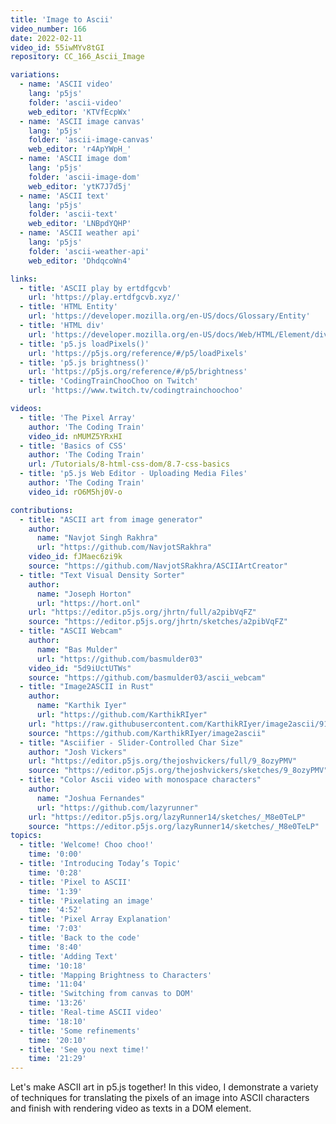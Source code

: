 ```yaml
---
title: 'Image to Ascii'
video_number: 166
date: 2022-02-11
video_id: 55iwMYv8tGI
repository: CC_166_Ascii_Image

variations:
  - name: 'ASCII video'
    lang: 'p5js'
    folder: 'ascii-video'
    web_editor: 'KTVfEcpWx'
  - name: 'ASCII image canvas'
    lang: 'p5js'
    folder: 'ascii-image-canvas'
    web_editor: 'r4ApYWpH_'
  - name: 'ASCII image dom'
    lang: 'p5js'
    folder: 'ascii-image-dom'
    web_editor: 'ytK7J7d5j'
  - name: 'ASCII text'
    lang: 'p5js'
    folder: 'ascii-text'
    web_editor: 'LNBpdYQHP'
  - name: 'ASCII weather api'
    lang: 'p5js'
    folder: 'ascii-weather-api'
    web_editor: 'DhdqcoWn4'

links:
  - title: 'ASCII play by ertdfgcvb'
    url: 'https://play.ertdfgcvb.xyz/'
  - title: 'HTML Entity'
    url: 'https://developer.mozilla.org/en-US/docs/Glossary/Entity'
  - title: 'HTML div'
    url: 'https://developer.mozilla.org/en-US/docs/Web/HTML/Element/div'
  - title: 'p5.js loadPixels()'
    url: 'https://p5js.org/reference/#/p5/loadPixels'
  - title: 'p5.js brightness()'
    url: 'https://p5js.org/reference/#/p5/brightness'
  - title: 'CodingTrainChooChoo on Twitch'
    url: 'https://www.twitch.tv/codingtrainchoochoo'

videos:
  - title: 'The Pixel Array'
    author: 'The Coding Train'
    video_id: nMUMZ5YRxHI
  - title: 'Basics of CSS'
    author: 'The Coding Train'
    url: /Tutorials/8-html-css-dom/8.7-css-basics
  - title: 'p5.js Web Editor - Uploading Media Files'
    author: 'The Coding Train'
    video_id: rO6M5hj0V-o

contributions:
  - title: "ASCII art from image generator"
    author:
      name: "Navjot Singh Rakhra"
      url: "https://github.com/NavjotSRakhra"
    video_id: fJMaec6zi9k
    source: "https://github.com/NavjotSRakhra/ASCIIArtCreator"
  - title: "Text Visual Density Sorter"
    author:
      name: "Joseph Horton"
      url: "https://hort.onl"
    url: "https://editor.p5js.org/jhrtn/full/a2pibVqFZ"
    source: "https://editor.p5js.org/jhrtn/sketches/a2pibVqFZ"
  - title: "ASCII Webcam"
    author:
      name: "Bas Mulder"
      url: "https://github.com/basmulder03"
    video_id: "5d9iUctUTWs"
    source: "https://github.com/basmulder03/ascii_webcam"
  - title: "Image2ASCII in Rust"
    author:
      name: "Karthik Iyer"
      url: "https://github.com/KarthikRIyer"
    url: "https://raw.githubusercontent.com/KarthikRIyer/image2ascii/91e8471dbb2ebe98701aca7d4d24769e79091aa0/image.svg"
    source: "https://github.com/KarthikRIyer/image2ascii"
  - title: "Asciifier - Slider-Controlled Char Size"
    author: "Josh Vickers"
    url: "https://editor.p5js.org/thejoshvickers/full/9_8ozyPMV"
    source: "https://editor.p5js.org/thejoshvickers/sketches/9_8ozyPMV"
  - title: "Color Ascii video with monospace characters"
    author:
      name: "Joshua Fernandes"
      url: "https://github.com/lazyrunner"
    url: "https://editor.p5js.org/lazyRunner14/sketches/_M8e0TeLP"
    source: "https://editor.p5js.org/lazyRunner14/sketches/_M8e0TeLP"
topics:
  - title: 'Welcome! Choo choo!'
    time: '0:00'
  - title: 'Introducing Today’s Topic'
    time: '0:28'
  - title: 'Pixel to ASCII'
    time: '1:39'
  - title: 'Pixelating an image'
    time: '4:52'
  - title: 'Pixel Array Explanation'
    time: '7:03'
  - title: 'Back to the code'
    time: '8:40'
  - title: 'Adding Text'
    time: '10:18'
  - title: 'Mapping Brightness to Characters'
    time: '11:04'
  - title: 'Switching from canvas to DOM'
    time: '13:26'
  - title: 'Real-time ASCII video'
    time: '18:10'
  - title: 'Some refinements'
    time: '20:10'
  - title: 'See you next time!'
    time: '21:29'
---
```


Let's make ASCII art in p5.js together! In this video, I demonstrate a variety of techniques for translating the pixels of an image into ASCII characters and finish with rendering video as texts in a DOM element.
